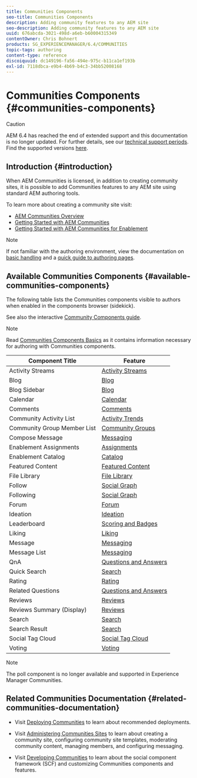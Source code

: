```yaml
---
title: Communities Components
seo-title: Communities Components
description: Adding community features to any AEM site 
seo-description: Adding community features to any AEM site 
uuid: 676abcda-3021-498d-a6eb-b60004315349
contentOwner: Chris Bohnert
products: SG_EXPERIENCEMANAGER/6.4/COMMUNITIES
topic-tags: authoring
content-type: reference
discoiquuid: dc149196-fa56-494e-975c-b11ca1ef193b
exl-id: 7118dbca-e9b4-4b69-b4c3-34bb52008168
---
```

# Communities Components {#communities-components}

>[!CAUTION]
>
>AEM 6.4 has reached the end of extended support and this documentation is no longer updated. For further details, see our [technical support periods](https://helpx.adobe.com/support/programs/eol-matrix.html). Find the supported versions [here](https://experienceleague.adobe.com/docs/).

## Introduction {#introduction}

When AEM Communities is licensed, in addition to creating community sites, it is possible to add Communities features to any AEM site using standard AEM authoring tools.

To learn more about creating a community site visit:

* [AEM Communities Overview](overview.md)
* [Getting Started with AEM Communities](getting-started.md)
* [Getting Started with AEM Communities for Enablement](getting-started-enablement.md)

>[!NOTE]
>
>If not familiar with the authoring environment, view the documentation on [basic handling](../../help/sites-authoring/basic-handling.md) and a [quick guide to authoring pages](../../help/sites-authoring/qg-page-authoring.md).

## Available Communities Components {#available-communities-components}

The following table lists the Communities components visible to authors when enabled in the components browser (sidekick).

See also the interactive [Community Components guide](components-guide.md).

>[!NOTE]
>
>Read [Communities Components Basics](basics.md) as it contains information necessary for authoring with Communities components.

| **Component Title** |**Feature** |
|---|---|
| Activity Streams | [Activity Streams](activities.md) |
| Blog | [Blog](blog-feature.md) |
| Blog Sidebar | [Blog](blog-feature.md) |
| Calendar | [Calendar](calendar.md) |
| Comments | [Comments](comments.md) |
| Community Activity List | [Activity Trends](trends.md) |
| Community Group Member List | [Community Groups](creating-groups.md) |
| Compose Message | [Messaging](configure-messaging.md) |
| Enablement Assignments | [Assignments](assignments.md) |
| Enablement Catalog | [Catalog](catalog.md) |
| Featured Content | [Featured Content](featured.md) |
| File Library | [File Library](file-library.md) |
| Follow | [Social Graph](socialgraph.md) |
| Following | [Social Graph](socialgraph.md) |
| Forum | [Forum](forum.md) |
| Ideation | [Ideation](ideation-feature.md) |
| Leaderboard | [Scoring and Badges](enabling-leaderboard.md) |
| Liking | [Liking](liking.md) |
| Message | [Messaging](configure-messaging.md) |
| Message List | [Messaging](configure-messaging.md) |
| QnA | [Questions and Answers](working-with-qna.md) |
| Quick Search | [Search](search.md) |
| Rating | [Rating](rating.md) |
| Related Questions | [Questions and Answers](working-with-qna.md) |
| Reviews | [Reviews](reviews.md) |
| Reviews Summary (Display) | [Reviews](reviews.md) |
| Search | [Search](search.md) |
| Search Result | [Search](search.md) |
| Social Tag Cloud | [Social Tag Cloud](tagcloud.md) |
| Voting | [Voting](voting.md) |

>[!NOTE]
>
>The poll component is no longer available and supported in Experience Manager Communities.

## Related Communities Documentation {#related-communities-documentation}

* Visit [Deploying Communities](deploy-communities.md) to learn about recommended deployments.

* Visit [Administering Communities Sites](administer-landing.md) to learn about creating a community site, configuring community site templates, moderating community content, managing members, and configuring messaging.

* Visit [Developing Communities](communities.md) to learn about the social component framework (SCF) and customizing Communities components and features.
